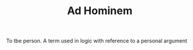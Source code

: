 ---
title: Ad Hominem
permalink: "/definitions/ad-hominem.html"
body: To tbe person. A term used in logic with reference to a personal argument
published_at: '2018-07-07'
layout: post
---